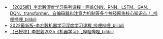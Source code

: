 - [【2025版】李宏毅深度学习系列课程！涵盖CNN、RNN、LSTM、GAN、DQN、transformer、自编码器和注意力机制等多个神经网络核心知识点！_哔哩哔哩_bilibili](https://www.bilibili.com/video/BV1zbksYEE5c/?spm_id_from=333.337.search-card.all.click&vd_source=f129459aae6c6657e79d179b353113ae)
- [2022最新版-李宏毅机器学习深度学习课程_哔哩哔哩_bilibili](https://www.bilibili.com/video/BV1m3411p7wD/?vd_source=f129459aae6c6657e79d179b353113ae)
- [【已授权】李宏毅2025《机器学习》_哔哩哔哩_bilibili](https://www.bilibili.com/video/BV1aiADewEBC/?vd_source=f129459aae6c6657e79d179b353113ae)
